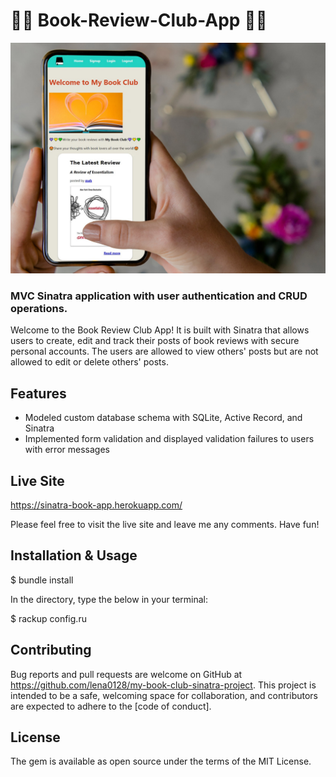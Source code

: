 # 💜💛 Book-Review-Club-App 💛💜
<img src="./public/images/book-reviews-club.jpg" alt="project thumbnail" />

### MVC Sinatra application with user authentication and CRUD operations.

Welcome to the Book Review Club App! It is built with Sinatra that allows users to create, edit and track their posts of book reviews with secure personal accounts. The users are allowed to view others' posts but are not allowed to edit or delete others' posts.

## Features
* Modeled custom database schema with SQLite,  Active Record, and Sinatra 
* Implemented form validation and displayed validation failures to users with error messages

## Live Site
https://sinatra-book-app.herokuapp.com/

Please feel free to visit the live site and leave me any comments. Have fun!

## Installation & Usage
$ bundle install

In the directory, type the below in your terminal:

$ rackup config.ru

## Contributing
Bug reports and pull requests are welcome on GitHub at https://github.com/lena0128/my-book-club-sinatra-project. This project is intended to be a safe, welcoming space for collaboration, and contributors are expected to adhere to the [code of conduct].

## License
The gem is available as open source under the terms of the MIT License.
